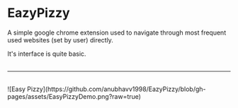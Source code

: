 # EazyPizzy
A simple google chrome extension used to navigate through most frequent used websites (set by user) directly. 

It's interface is quite basic.<br>
<br>
<hr>
<br>
![Easy Pizzy](https://github.com/anubhavv1998/EazyPizzy/blob/gh-pages/assets/EasyPizzyDemo.png?raw=true)
